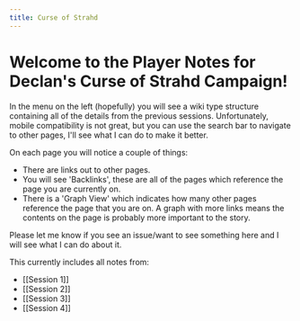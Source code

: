 ```yaml
---
title: Curse of Strahd
---
```


# Welcome to the Player Notes for Declan's Curse of Strahd Campaign!

In the menu on the left (hopefully) you will see a wiki type structure containing all of the details from the previous sessions. Unfortunately, mobile compatibility is not great, but you can use the search bar to navigate to other pages, I'll see what I can do to make it better.

On each page you will notice a couple of things:
* There are links out to other pages. 
* You will see 'Backlinks', these are all of the pages which reference the page you are currently on. 
* There is a 'Graph View' which indicates how many other pages reference the page that you are on. A graph with more links means the contents on the page is probably more important to the story. 

Please let me know if you see an issue/want to see something here and I will see what I can do about it. 

This currently includes all notes from:
* [[Session 1]]
* [[Session 2]]
* [[Session 3]]
* [[Session 4]]